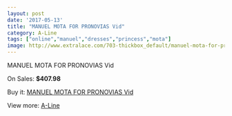 ```yaml
---
layout: post
date: '2017-05-13'
title: "MANUEL MOTA FOR PRONOVIAS Vid"
category: A-Line
tags: ["online","manuel","dresses","princess","mota"]
image: http://www.extralace.com/703-thickbox_default/manuel-mota-for-pronovias-vid.jpg
---
```

MANUEL MOTA FOR PRONOVIAS Vid

On Sales: **$407.98**
<a href="https://www.extralace.com/a-line/339-manuel-mota-for-pronovias-vid.html"><amp-img layout="responsive" width="600" height="600" src="//www.extralace.com/703-thickbox_default/manuel-mota-for-pronovias-vid.jpg" alt="MANUEL MOTA FOR PRONOVIAS Vid 0" /></a>
<a href="https://www.extralace.com/a-line/339-manuel-mota-for-pronovias-vid.html"><amp-img layout="responsive" width="600" height="600" src="//www.extralace.com/704-thickbox_default/manuel-mota-for-pronovias-vid.jpg" alt="MANUEL MOTA FOR PRONOVIAS Vid 1" /></a>

Buy it: [MANUEL MOTA FOR PRONOVIAS Vid](https://www.extralace.com/a-line/339-manuel-mota-for-pronovias-vid.html "MANUEL MOTA FOR PRONOVIAS Vid")

View more: [A-Line](https://www.extralace.com/2-a-line "A-Line")